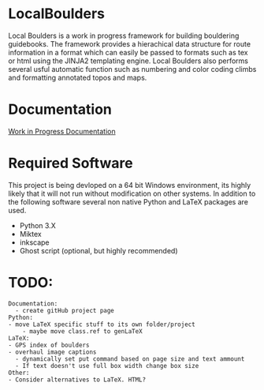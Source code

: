 # LocalBoulders
 Local Boulders is a work in progress framework for building bouldering guidebooks. The framework provides a hierachical data structure for route information in a format which can easily be passed to formats such as tex or html using the JINJA2 templating engine. Local Boulders also performs several usful automatic function such as numbering and color coding climbs and formatting annotated topos and maps.
 
# Documentation
[Work in Progress Documentation](https://docs.google.com/document/d/1SdaC6Ra2RaYkczrwDnqLYQRvsJmOF2mg-aY8-hYBMIY/edit#heading=h.qtw326n5e7xy)
 
# Required Software
This project is being devloped on a 64 bit Windows environment, its highly likely that it will not run without modification on other systems. In addition to the following software several non native Python and LaTeX packages are used.
- Python 3.X
- Miktex
- inkscape
- Ghost script (optional, but highly recommended)

# TODO:
	Documentation:
	  - create gitHub project page
	Python:
	- move LaTeX specific stuff to its own folder/project
        - maybe move class.ref to genLaTeX
    LaTeX:
    - GPS index of boulders
	- overhaul image captions
	  - dynamically set put command based on page size and text ammount
	  - If text doesn't use full box width change box size
    Other:
    - Consider alternatives to LaTeX. HTML?
